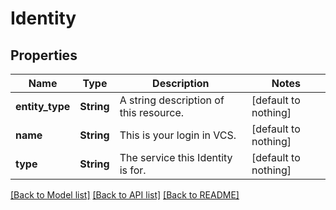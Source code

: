 # Identity


## Properties
Name | Type | Description | Notes
------------ | ------------- | ------------- | -------------
**entity_type** | **String** | A string description of this resource. | [default to nothing]
**name** | **String** | This is your login in VCS. | [default to nothing]
**type** | **String** | The service this Identity is for. | [default to nothing]


[[Back to Model list]](../README.md#models) [[Back to API list]](../README.md#api-endpoints) [[Back to README]](../README.md)


